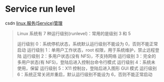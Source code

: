# Service run level

csdn [linux 服务(Service)管理](https://blog.csdn.net/fly_captain/article/details/82894014)

> Linux 系统有 7 种运行级别(runlevel)：常用的是级别 3 和 5
>
> 运行级别 0：系统停机状态，系统默认运行级别不能设为 0，否则不能正常启动
> 运行级别 1：单用户工作状态，root 权限，用于系统维护，禁止远程登陆
> 运行级别 2：多用户状态(没有 NFS)，不支持网络
> 运行级别 3：完全的多用户状态(有 NFS)，登陆后进入控制台命令行模式
> 运行级别 4：系统未使用，保留
> 运行级别 5：X11 控制台，登陆后进入图形 GUI 模式
> 运行级别 6：系统正常关闭并重启，默认运行级别不能设为 6，否则不能正常启动
>